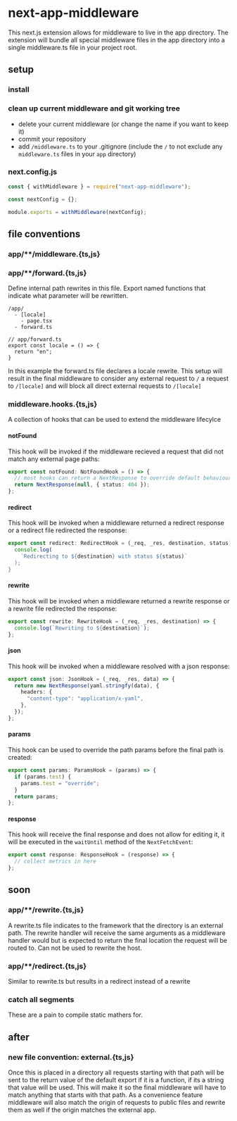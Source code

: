 # next-app-middleware

This next.js extension allows for middleware to live in the app directory. The extension will bundle all special middleware files in the app directory into a single middleware.ts file in your project root.

## setup

### install

### clean up current middleware and git working tree

- delete your current middleware (or change the name if you want to keep it)
- commit your repository
- add `/middleware.ts` to your .gitignore (include the `/` to not exclude any `middleware.ts` files in your `app` directory)

### next.config.js

```js
const { withMiddleware } = require("next-app-middleware");

const nextConfig = {};

module.exports = withMiddleware(nextConfig);
```

## file conventions

### app/\*\*/middleware.{ts,js}

### app/\*\*/forward.{ts,js}

Define internal path rewrites in this file. Export named functions that indicate what parameter will be rewritten.

```
/app/
  - [locale]
    - page.tsx
  - forward.ts

// app/forward.ts
export const locale = () => {
  return "en";
}
```

In this example the forward.ts file declares a locale rewrite. This setup will result in the final middleware to consider any external request to `/` a request to `/[locale]` and will block all direct external requests to `/[locale]`

### middleware.hooks.{ts,js}

A collection of hooks that can be used to extend the middleware lifecylce

#### notFound

This hook will be invoked if the middleware recieved a request that did not match any external page paths:

```ts
export const notFound: NotFoundHook = () => {
  // most hooks can return a NextResponse to override default behaviour
  return NextResponse(null, { status: 404 });
};
```

#### redirect

This hook will be invoked when a middleware returned a redirect response or a redirect file redirected the response:

```ts
export const redirect: RedirectHook = (_req, _res, destination, status) => {
  console.log(
    `Redirecting to ${destination} with status ${status)`
  );
}
```

#### rewrite

This hook will be invoked when a middleware returned a rewrite response or a rewrite file redirected the response:

```ts
export const rewrite: RewriteHook = (_req, _res, destination) => {
  console.log(`Rewriting to ${destination}`);
};
```

#### json

This hook will be invoked when a middleware resolved with a json response:

```ts
export const json: JsonHook = (_req, _res, data) => {
  return new NextResponse(yaml.stringfy(data), {
    headers: {
      "content-type": "application/x-yaml",
    },
  });
};
```

#### params

This hook can be used to override the path params before the final path is created:

```ts
export const params: ParamsHook = (params) => {
  if (params.test) {
    params.test = "override";
  }
  return params;
};
```

#### response

This hook will receive the final response and does not allow for editing it, it will be executed in the `waitUntil` method of the `NextFetchEvent`:

```ts
export const response: ResponseHook = (response) => {
  // collect metrics in here
};
```

## soon

### app/\*\*/rewrite.{ts,js}

A rewrite.ts file indicates to the framework that the directory is an external path. The rewrite handler will receive the same arguments as a middleware handler would but is expected to return the final location the request will be routed to. Can not be used to rewrite the host.

### app/\*\*/redirect.{ts,js}

Similar to rewrite.ts but results in a redirect instead of a rewrite

### catch all segments

These are a pain to compile static mathers for.

## after

### new file convention: external.{ts,js}

Once this is placed in a directory all requests starting with that path will be sent to the return value of the default export if it is a function, if its a string that value will be used. This will make it so the final middleware will have to match anything that starts with that path. As a convenience feature middleware will also match the origin of requests to public files and rewrite them as well if the origin matches the external app.
